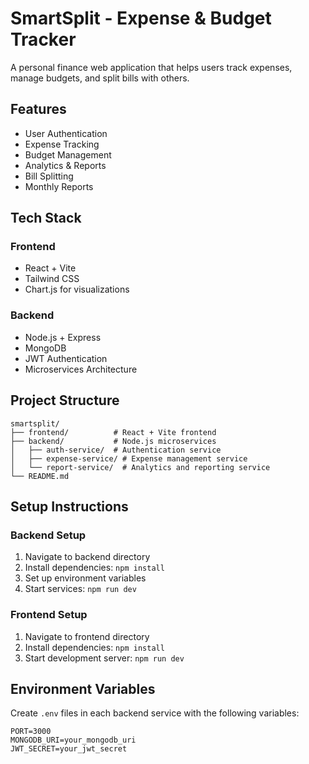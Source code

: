 # SmartSplit - Expense & Budget Tracker

A personal finance web application that helps users track expenses, manage budgets, and split bills with others.

## Features

- User Authentication
- Expense Tracking
- Budget Management
- Analytics & Reports
- Bill Splitting
- Monthly Reports

## Tech Stack

### Frontend
- React + Vite
- Tailwind CSS
- Chart.js for visualizations

### Backend
- Node.js + Express
- MongoDB
- JWT Authentication
- Microservices Architecture

## Project Structure

```
smartsplit/
├── frontend/          # React + Vite frontend
├── backend/           # Node.js microservices
│   ├── auth-service/  # Authentication service
│   ├── expense-service/ # Expense management service
│   └── report-service/  # Analytics and reporting service
└── README.md
```

## Setup Instructions

### Backend Setup
1. Navigate to backend directory
2. Install dependencies: `npm install`
3. Set up environment variables
4. Start services: `npm run dev`

### Frontend Setup
1. Navigate to frontend directory
2. Install dependencies: `npm install`
3. Start development server: `npm run dev`

## Environment Variables

Create `.env` files in each backend service with the following variables:

```
PORT=3000
MONGODB_URI=your_mongodb_uri
JWT_SECRET=your_jwt_secret
```



